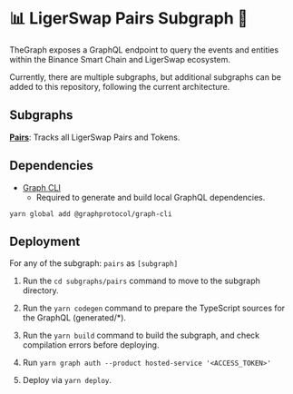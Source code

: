 # 📊 LigerSwap Pairs Subgraph 🐯

TheGraph exposes a GraphQL endpoint to query the events and entities within the Binance Smart Chain and LigerSwap ecosystem.

Currently, there are multiple subgraphs, but additional subgraphs can be added to this repository, following the current architecture.

## Subgraphs

**[Pairs](https://thegraph.com/hosted-service/subgraph/xliger/pairs)**: Tracks all LigerSwap Pairs and Tokens.

## Dependencies

- [Graph CLI](https://github.com/graphprotocol/graph-cli)
    - Required to generate and build local GraphQL dependencies.

```shell
yarn global add @graphprotocol/graph-cli
```

## Deployment

For any of the subgraph: `pairs` as `[subgraph]`

1. Run the `cd subgraphs/pairs` command to move to the subgraph directory.

2. Run the `yarn codegen` command to prepare the TypeScript sources for the GraphQL (generated/*).

3. Run the `yarn build` command to build the subgraph, and check compilation errors before deploying.

4. Run `yarn graph auth --product hosted-service '<ACCESS_TOKEN>'`

5. Deploy via `yarn deploy`.


